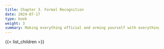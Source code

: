 ```yaml
---
title: Chapter 3. Formal Recognition
date: 2024-07-17
type: book
weight: 3
summary: Making everything official and arming yourself with everything you need to succeed.
---
```


{{< list_children >}}
